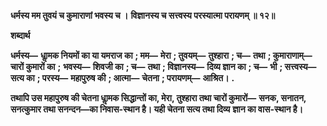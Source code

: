  **धर्मस्य मम तुवयं च कुमाराणां भवस्य च ।** **विज्ञानस्य च सत्त्वस्य परस्यात्मा परायणम् ॥ १२॥** 

**शब्दार्थ** 

**धर्मस्य—** **धाॢमक नियमों का या यमराज का** **; मम—** **मेरा** **; तुवयम्—** **तुश्हारा** **; च—** **तथा** **; कुमाराणाम्—** **चारों कुमारों का** **;** **भवस्य—** **शिवजी का** **; च—** **तथा** **; विज्ञानस्य—** **दिव्य ज्ञान का** **; च—** **भी** **; सत्त्वस्य—** **सत्य का** **; परस्य—** **महापुरुष की** **; आत्मा—** **चेतना** **; परायणम्—** **आश्रित।** **.** 

**तथापि उस महापुरुष की चेतना धाॢमक सिद्धान्तों का, मेरा, तुश्हारा तथा चारों कुमारों—** **सनक, सनातन, सनत्कुमार तथा सनन्दन—का निवास-स्थान है। यही चेतना सत्य तथा दिव्य** **ज्ञान का वास-स्थान है।** 